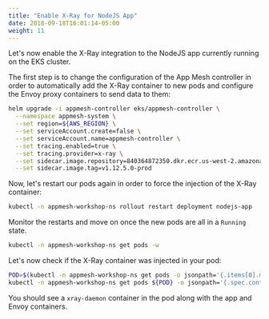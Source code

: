 ```yaml
---
title: "Enable X-Ray for NodeJS App"
date: 2018-09-18T16:01:14-05:00
weight: 11
---
```


Let's now enable the X-Ray integration to the NodeJS app currently running on the EKS cluster. 

The first step is to change the configuration of the App Mesh controller in order to automatically add the X-Ray container to new pods and configure the Envoy proxy containers to send data to them:

```bash
helm upgrade -i appmesh-controller eks/appmesh-controller \
  --namespace appmesh-system \
  --set region=${AWS_REGION} \
  --set serviceAccount.create=false \
  --set serviceAccount.name=appmesh-controller \
  --set tracing.enabled=true \
  --set tracing.provider=x-ray \
  --set sidecar.image.repository=840364872350.dkr.ecr.us-west-2.amazonaws.com/aws-appmesh-envoy \
  --set sidecar.image.tag=v1.12.5.0-prod
```

Now, let's restart our pods again in order to force the injection of the X-Ray container:

```bash
kubectl -n appmesh-workshop-ns rollout restart deployment nodejs-app
```

Monitor the restarts and move on once the new pods are all in a `Running` state.

```bash
kubectl -n appmesh-workshop-ns get pods -w
```

Let's now check if the X-Ray container was injected in your pod:

```bash
POD=$(kubectl -n appmesh-workshop-ns get pods -o jsonpath='{.items[0].metadata.name}')
kubectl -n appmesh-workshop-ns get pods ${POD} -o jsonpath='{.spec.containers[*].name}'; echo
```

You should see a `xray-daemon` container in the pod along with the app and Envoy containers.


